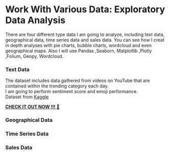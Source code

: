 # Work With Various Data: Exploratory Data Analysis

There are four different type data I am going to analyze, including text data, geographical data, time series data and sales data. You can see how I creat in depth analyses with pie charts, bubble charts, wordcloud and even geographical maps. Also I will use Pandas ,Seaborn, Matplotlib ,Plotly ,Folium, Geopy, Wordcloud.

### Text Data

The dataset includes data gathered from videos on YouTube that are contained within the trending category each day.  
I am going to perform sentiment score and emoji performance.  
Dataset from [Kaggle](https://www.kaggle.com/datasets/datasnaek/youtube)  

[**CHECK IT OUT NOW !!!** 👀 ](https://github.com/kkwwym/Work-With-Various-Data/blob/main/Text%20Data%20Analyze%20by%20Using%20Youtube%20Dataset.ipynb)


### Geographical Data


### Time Series Data


### Sales Data


